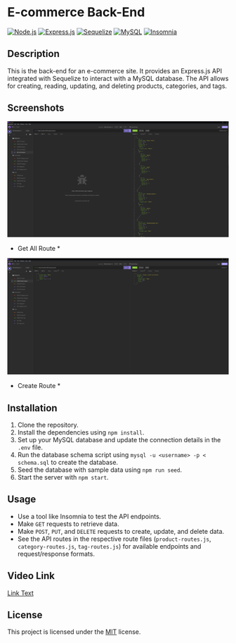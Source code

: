 # E-commerce Back-End

[![Node.js](https://img.shields.io/badge/Node.js-v14.17.3-green)](https://nodejs.org/)
[![Express.js](https://img.shields.io/badge/Express.js-v4.17.1-blue)](https://expressjs.com/)
[![Sequelize](https://img.shields.io/badge/Sequelize-v6.6.5-red)](https://sequelize.org/)
[![MySQL](https://img.shields.io/badge/MySQL-v8.0.27-orange)](https://www.mysql.com/)
[![Insomnia](https://img.shields.io/badge/Insomnia-v2021.5.3-purple)](https://insomnia.rest/)

## Description

This is the back-end for an e-commerce site. It provides an Express.js API integrated with Sequelize to interact with a MySQL database. The API allows for creating, reading, updating, and deleting products, categories, and tags.

## Screenshots

![Screenshot 1](./assets/E-commerce%20screenshot%201.JPG)
* Get All Route *

![Screenshot 2](./assets/E-commerce%20screenshot%202.JPG)
* Create Route *



## Installation

1. Clone the repository.
2. Install the dependencies using `npm install`.
3. Set up your MySQL database and update the connection details in the `.env` file.
4. Run the database schema script using `mysql -u <username> -p < schema.sql` to create the database.
5. Seed the database with sample data using `npm run seed`.
6. Start the server with `npm start`.

## Usage

- Use a tool like Insomnia to test the API endpoints.
- Make `GET` requests to retrieve data.
- Make `POST`, `PUT`, and `DELETE` requests to create, update, and delete data.
- See the API routes in the respective route files (`product-routes.js`, `category-routes.js`, `tag-routes.js`) for available endpoints and request/response formats.

## Video Link

[Link Text](https://drive.google.com/file/d/1AoQPq-lztsLQQXCYUXOai4k7MzPclTK2/view)

## License

This project is licensed under the [MIT](LICENSE) license.

